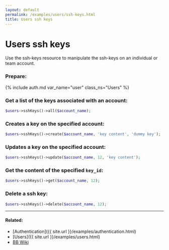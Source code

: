 ```yaml
---
layout: default
permalink: /examples/users/ssh-keys.html
title: Users ssh keys
---
```


# Users ssh keys

Use the ssh-keys resource to manipulate the ssh-keys on an individual or team account.

### Prepare:
{% include auth.md var_name="user" class_ns="Users" %}

### Get a list of the keys associated with an account:

```php
$users->sshKeys()->all($account_name);
```

### Creates a key on the specified account:

```php
$users->sshKeys()->create($account_name, 'key content', 'dummy key');
```

### Updates a key on the specified account:

```php
$users->sshKeys()->update($account_name, 12, 'key content');
```

### Get the content of the specified `key_id`:

```php
$users->sshKeys()->get($account_name, 12);
```

### Delete a ssh key:

```php
$users->sshKeys()->delete($account_name, 12);
```

----

#### Related:
  * [Authentication]({{ site.url }}/examples/authentication.html)
  * [Users]({{ site.url }}/examples/users.html)
  * [BB Wiki](https://confluence.atlassian.com/display/BITBUCKET/ssh-keys+Resource#ssh-keysResource-Overview)
